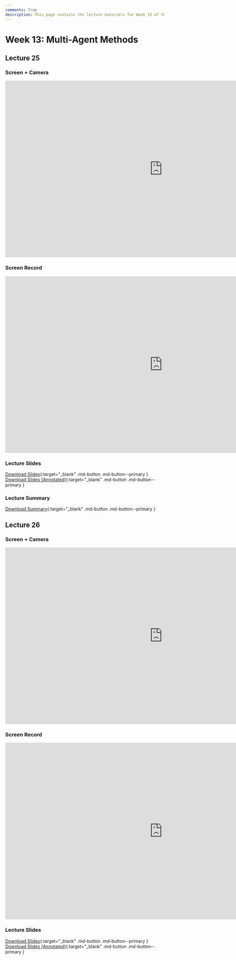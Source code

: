 ```yaml
---
comments: True
description: This page contains the lecture materials for Week 13 of the Deep Reinforcement Learning course, including video recordings, slides, and summaries.
---
```



# Week 13: Multi-Agent Methods

## Lecture 25

### Screen + Camera

<iframe width="996" height="560" src="https://www.youtube.com/embed/pnjRYtKKvjs" title="YouTube video player" frameborder="0" allow="accelerometer; autoplay; clipboard-write; encrypted-media; gyroscope; picture-in-picture; web-share" referrerpolicy="strict-origin-when-cross-origin" allowfullscreen></iframe>

### Screen Record

<iframe width="996" height="560" src="https://www.youtube.com/embed/IbVXqzFvtpw" title="YouTube video player" frameborder="0" allow="accelerometer; autoplay; clipboard-write; encrypted-media; gyroscope; picture-in-picture; web-share" referrerpolicy="strict-origin-when-cross-origin" allowfullscreen></iframe>

### Lecture Slides

<object class="pdf" 
        data="/assets/lectures/slides/Lecture_25.pdf"
        width="996"
        height="560"></object>


[Download Slides](/assets/lectures/slides/Lecture_25.pdf){:target="_blank" .md-button .md-button--primary }
[Download Slides (Annotated)](/assets/lectures/slides/Lecture_25_Annotated.pdf){:target="_blank" .md-button .md-button--primary }

### Lecture Summary

<object class="pdf" 
        data="/assets/lectures/summaries/Lecture_25_Summary.pdf"
        width="996"
        height="560">
</object>

[Download Summary](/assets/lectures/summaries/Lecture_25_Summary.pdf){:target="_blank" .md-button .md-button--primary }

## Lecture 26

### Screen + Camera

<iframe width="996" height="560" src="https://www.youtube.com/embed/M7W7A37UE5k" title="YouTube video player" frameborder="0" allow="accelerometer; autoplay; clipboard-write; encrypted-media; gyroscope; picture-in-picture; web-share" referrerpolicy="strict-origin-when-cross-origin" allowfullscreen></iframe>

### Screen Record

<iframe width="996" height="560" src="https://www.youtube.com/embed/3WuGJ08dXso" title="YouTube video player" frameborder="0" allow="accelerometer; autoplay; clipboard-write; encrypted-media; gyroscope; picture-in-picture; web-share" referrerpolicy="strict-origin-when-cross-origin" allowfullscreen></iframe>

### Lecture Slides

<object class="pdf" 
        data="/assets/lectures/slides/Lecture_26.pdf"
        width="996"
        height="560"></object>


[Download Slides](/assets/lectures/slides/Lecture_26.pdf){:target="_blank" .md-button .md-button--primary }
[Download Slides (Annotated)](/assets/lectures/slides/Lecture_26_Annotated.pdf){:target="_blank" .md-button .md-button--primary }

<!-- ### Lecture Summary

<object class="pdf" 
        data="/assets/lectures/summaries/Lecture_23_Summary.pdf"
        width="996"
        height="560">
</object>

[Download Summary](/assets/lectures/summaries/Lecture_23_Summary.pdf){:target="_blank" .md-button .md-button--primary } -->